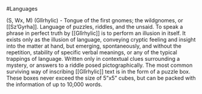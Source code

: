 #Languages 

(S, Wx, M) (Glîrhylic) - Tongue of the first gnomes; the wildgnomes, or [[Sz’Gyrha]]. Language of puzzles, riddles, and the unsaid. To speak a phrase in perfect truth by [[Glîrhylic]] is to perform an illusion in itself. It exists only as the illusion of language, conveying cryptic feeling and insight into the matter at hand, but emerging, spontaneously, and without the repetition, stability of specific verbal meanings, or any of the typical trappings of language. Written only in contextual clues surrounding a mystery, or answers to a riddle posed pictographically. The most common surviving way of inscribing [[Glîrhylic]] text is in the form of a puzzle box. These boxes never exceed the size of 5”x5” cubes, but can be packed with the information of up to 10,000 words.